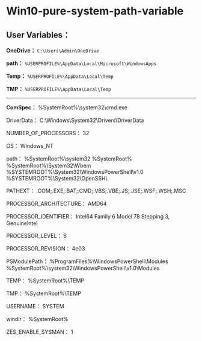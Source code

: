 # Win10-pure-system-path-variable

## User Variables：

**OneDrive：** `C:\Users\Admin\OneDrive`

**path：** `%USERPROFILE%\AppData\Local\Microsoft\WindowsApps`

**Temp：** `%USERPROFILE%\AppData\Local\Temp`

**TMP：** `%USERPROFILE%\AppData\Local\Temp`

---

**ComSpec：**
%SystemRoot%\system32\cmd.exe

DriverData：
C:\Windows\System32\Drivers\DriverData

NUMBER_OF_PROCESSORS：
32

OS：
Windows_NT

path：
%SystemRoot%\system32
%SystemRoot%
%SystemRoot%\System32\Wbem
%SYSTEMROOT%\System32\WindowsPowerShell\v1.0\
%SYSTEMROOT%\System32\OpenSSH\

PATHEXT：
.COM;.EXE;.BAT;.CMD;.VBS;.VBE;.JS;.JSE;.WSF;.WSH;.MSC

PROCESSOR_ARCHITECTURE：
AMD64

PROCESSOR_IDENTIFIER：
Intel64 Family 6 Model 78 Stepping 3, GenuineIntel

PROCESSOR_LEVEL：
6

PROCESSOR_REVISION：
4e03

PSModulePath：
%ProgramFiles%\WindowsPowerShell\Modules
%SystemRoot%\system32\WindowsPowerShell\v1.0\Modules

TEMP：
%SystemRoot%\TEMP

TMP：
%SystemRoot%\TEMP

USERNAME：
SYSTEM

windir：
%SystemRoot%

ZES_ENABLE_SYSMAN：
1
